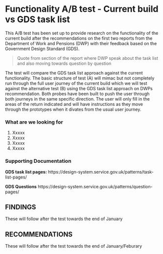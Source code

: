 <h1>Functionality A/B test - Current build vs GDS task list</h1>

<p>This A/B test has been set up to provide research on the functionality of the current build after the recommendations on the first two 
reports from the Department of Work and Pensions (DWP) with their feedback based on the Government Design Standard (GDS).</p>

<blockquote>Quote from section of the report where DWP speak about the task list and also moving towards question by question</blockquote>

<p>The test will compare the GDS task list approach against the current functionality. The basic structure of test (A) will mimac but not completely 
run through the full user journey of the current build which we will test against the alternative test (B) using the GDS task list approach on DWPs 
recommendation. Both probes have been built to push the user through both journeys in the same specific direction. The user will only fill in the 
areas of the return indicated and will have instructions as they move through the prototypes when it divates from the usual user journey.</p>

<h3>What are we looking for</h3>
<ol>
  <li>Xxxxx</li>
  <li>Xxxxx</li>
  <li>Xxxxx</li>
  <li>Xxxxx</li>
</ol></p>

<h3>Supporting Documentation</h3>
<p><b>GDS task list pages:</b> https://design-system.service.gov.uk/patterns/task-list-pages/</p>
<p><b>GDS Questions</b> https://design-system.service.gov.uk/patterns/question-pages/</p>


<h2>FINDINGS</h2>

These will follow after the test towards the end of January


<h2>RECOMMENDATIONS</h2> 

These will follow after the test towards the end of January/Feburary




